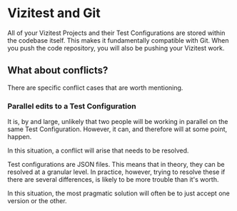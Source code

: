 # Vizitest and Git 

All of your Vizitest Projects and their Test Configurations are stored within the codebase itself. This makes it fundamentally compatible with Git. When you push the code repository, you will also be pushing your Vizitest work.

## What about conflicts?
There are specific conflict cases that are worth mentioning.

### Parallel edits to a Test Configuration
It is, by and large, unlikely that two people will be working in parallel on the same Test Configuration. However, it can, and therefore will at some point, happen.

In this situation, a conflict will arise that needs to be resolved.

Test configurations are JSON files. This means that in theory, they can be resolved at a granular level. In practice, however, trying to resolve these if there are several differences, is likely to be more trouble than it's worth. 

In this situation, the most pragmatic solution will often be to just accept one version or the other. 


